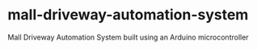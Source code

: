 # mall-driveway-automation-system
Mall Driveway Automation System built using an Arduino microcontroller
